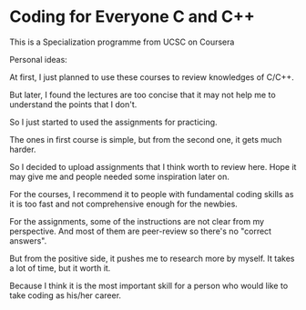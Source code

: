 # Coding for Everyone C and C++
This is a Specialization programme from UCSC on Coursera

Personal ideas:

At first, I just planned to use these courses to review knowledges of C/C++. 

But later, I found the lectures are too concise that it may not help me to understand the points that I don't.

So I just started to used the assignments for practicing.

The ones in first course is simple, but from the second one, it gets much harder.

So I decided to upload assignments that I think worth to review here. Hope it may give me and people needed some inspiration later on.

For the courses, I recommend it to people with fundamental coding skills as it is too fast and not comprehensive enough for the newbies.

For the assignments, some of the instructions are not clear from my perspective. And most of them are peer-review so there's no "correct answers".

But from the positive side, it pushes me to research more by myself. It takes a lot of time, but it worth it. 

Because I think it is the most important skill for a person who would like to take coding as his/her career.
